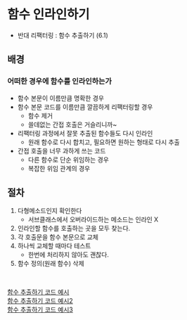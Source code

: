 # 함수 인라인하기

- 반대 리팩터링 : 함수 추출하기 (6.1)

## 배경

### 어떠한 경우에 함수를 인라인하는가

- 함수 본문이 이름만큼 명확한 경우
- 함수 본문 코드를 이름만큼 깔끔하게 리팩터링할 경우
  - 함수 제거
  - 쓸데없는 간접 호출은 거슬리니까~
- 리팩터링 과정에서 잘못 추출된 함수들도 다시 인라인
  - 원래 함수로 다시 합치고, 필요하면 원하는 형태로 다시 추출
- 간접 호출을 너무 과하게 쓰는 코드
  - 다른 함수로 단순 위임하는 경우
  - 복잡한 위임 관계의 경우

## 절차

1. 다형메소드인지 확인한다
   - 서브클래스에서 오버라이드하는 메소드는 인라인 X
2. 인라인할 함수를 호출하는 곳을 모두 찾는다.
3. 각 호출문을 함수 본문으로 교체
4. 하나씩 교체할 때마다 테스트
   - 한번에 처리하지 않아도 괜찮다.
5. 함수 정의(원래 함수) 삭제

<br>

[함수 추출하기 코드 예시](../6-2/example.js)<br>
[함수 추출하기 코드 예시2](../6-2/example02.js)<br>
[함수 추출하기 코드 예시3](../6-2/example03.js)<br>
